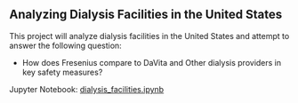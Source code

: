 ## Analyzing Dialysis Facilities in the United States  
This project will analyze dialysis facilities in the United States and attempt to answer the following question:
 - How does Fresenius compare to DaVita and Other dialysis providers in key safety measures?

Jupyter Notebook: [dialysis_facilities.ipynb](https://github.com/carl-schick-ds/dialysis-facilities/blob/main/dialysis_facilities.ipynb)
